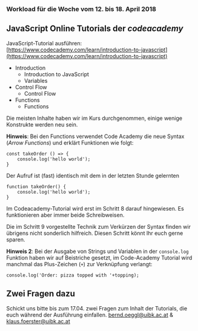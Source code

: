 ### Workload für die Woche vom 12. bis 18. April 2018

## JavaScript Online Tutorials der *codeacademy*

JavaScript-Tutorial ausführen: [https://www.codecademy.com/learn/introduction-to-javascript](https://www.codecademy.com/learn/introduction-to-javascript)

* Introduction
    * Introduction to JavaScript
    * Variables
* Control Flow
    * Control Flow
* Functions
    * Functions

Die meisten Inhalte haben wir im Kurs durchgenommen, einige wenige Konstrukte werden neu sein. 

**Hinweis**: Bei den Functions verwendet Code Academy die neue Syntax (*Arrow
Functions*) und erklärt Funktionen wie folgt:
```
const takeOrder () => {
    console.log('hello world');
}
```

Der Aufruf ist (fast) identisch mit dem in der letzten Stunde gelernten

```
function takeOrder() {
    console.log('hello world');
}
```
Im Codeacademy-Tutorial wird erst im Schritt 8 darauf hingewiesen. Es funktionieren aber immer beide Schreibweisen.

Die im Schritt 9 vorgestellte Technik zum Verkürzen der Syntax finden wir übrigens nicht sonderlich hilfreich. Diesen Schritt könnt Ihr euch gerne sparen.

**Hinweis 2**: Bei der Ausgabe von Strings und Variablen in der `console.log` Funktion haben wir auf Beistriche gesetzt, im Code-Academy Tutorial wird manchmal das Plus-Zeichen (`+`) zur Verknüpfung verlangt:

```
console.log('Order: pizza topped with '+topping);
```

## Zwei Fragen dazu

Schickt uns bitte bis zum 17.04. zwei Fragen zum Inhalt der Tutorials, die euch während der Ausführung einfallen. <bernd.oeggl@uibk.ac.at> & <klaus.foerster@uibk.ac.at>
